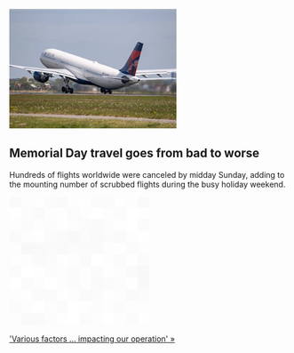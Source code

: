 
![Memorial Day travel goes from bad to worse](./20220530055834.png)
## Memorial Day travel goes from bad to worse

Hundreds of flights worldwide were canceled by midday Sunday, adding to the mounting number of scrubbed flights during the busy holiday weekend.

![pic](../square_bg.png)

['Various factors ... impacting our operation' »](https://www.yahoo.com/news/flight-cancellations-pile-busy-memorial-150632790.html)
